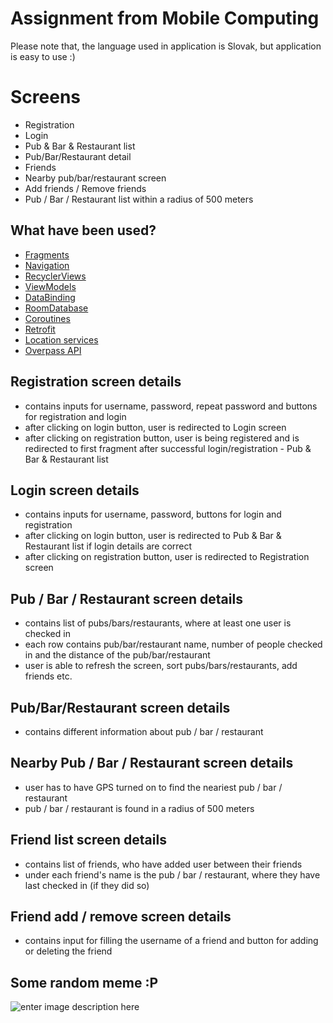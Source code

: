 # Assignment from Mobile Computing
Please note that, the language used in application is Slovak, but application is easy to use :)


# Screens

- Registration 
- Login 
- Pub & Bar & Restaurant list
- Pub/Bar/Restaurant detail 
- Friends
- Nearby pub/bar/restaurant screen
- Add friends / Remove friends
- Pub / Bar / Restaurant list within a radius of 500 meters

## What have been used?

- [Fragments](https://developer.android.com/guide/fragments) 
- [Navigation](https://developer.android.com/guide/navigation)
- [RecyclerViews](https://developer.android.com/jetpack/androidx/releases/recyclerview)
- [ViewModels](https://developer.android.com/reference/android/arch/lifecycle/ViewModel)
- [DataBinding](https://developer.android.com/topic/libraries/data-binding)
- [RoomDatabase](https://developer.android.com/training/data-storage/room)
- [Coroutines](https://developer.android.com/kotlin/coroutines)
- [Retrofit](https://www.digitalocean.com/community/tutorials/retrofit-android-example-tutorial)
- [Location services](https://developer.android.com/reference/android/location/Location)
- [Overpass API](https://wiki.openstreetmap.org/wiki/Overpass_API)

## Registration screen details
- contains inputs for username, password, repeat password and buttons for registration and login
- after clicking on login button, user is redirected to Login screen
- after clicking on registration button, user is being registered and is redirected to first fragment after successful login/registration - Pub & Bar & Restaurant list

## Login screen details
- contains inputs for username, password, buttons for login and registration
- after clicking on login button, user is redirected to Pub & Bar & Restaurant list if login details are correct
- after clicking on registration button, user is redirected to Registration screen

## Pub / Bar / Restaurant screen details
- contains list of pubs/bars/restaurants, where at least one user is checked in
- each row contains pub/bar/restaurant name, number of people checked in and the distance of the pub/bar/restaurant
- user is able to refresh the screen, sort pubs/bars/restaurants, add friends etc.

## Pub/Bar/Restaurant screen details
- contains different information about pub / bar / restaurant

## Nearby Pub / Bar / Restaurant screen details
- user has to have GPS turned on to find the neariest pub / bar / restaurant
- pub / bar / restaurant is found in a radius of 500 meters

## Friend list screen details
- contains list of friends, who have added user between their friends 
- under each friend's name is the pub / bar / restaurant, where they have last checked in (if they did so)

## Friend add / remove screen details
- contains input for filling the username of a friend and button for adding or deleting the friend


## Some random meme :P
![enter image description here](https://i.imgflip.com/73dyim.jpg)